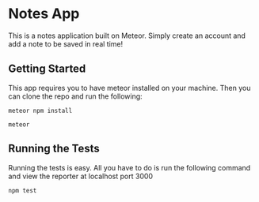 # Notes App

This is a notes application built on Meteor. Simply create an account and add a note to be saved in real time!

## Getting Started

This app requires you to have meteor installed on your machine. Then you can clone the repo and run the following: 

```
meteor npm install
```

```
meteor
```

## Running the Tests

Running the tests is easy. All you have to do is run the following command and view the reporter at localhost port 3000

```
npm test
```